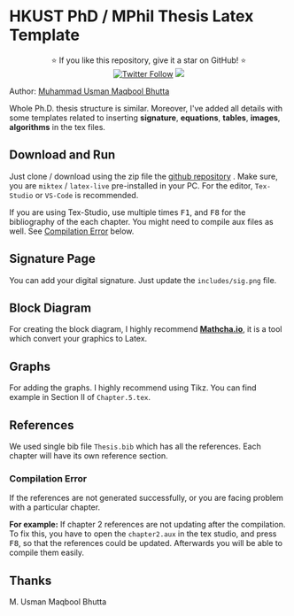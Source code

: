 # HKUST PhD / MPhil Thesis Latex Template

<p align="center">
  ⭐️ If you like this repository, give it a star on GitHub! ⭐️
  <br>
  <a href="https://twitter.com/MUsmanMBhutta"><img src="https://img.shields.io/twitter/follow/MUsmanMBhutta.svg?style=social" alt="Twitter Follow" /></a>
  <a href="#license"><img src="https://img.shields.io/github/license/sourcerer-io/hall-of-fame.svg?colorB=ff0000"></a>
</p>

Author: [Muhammad Usman Maqbool Bhutta](https://usmanmaqbool.github.io/)

Whole Ph.D. thesis structure is similar. Moreover, I've added all details with some templates related to inserting **signature**, **equations**, **tables**, **images**, **algorithms** in the tex files.

## Download and Run

Just clone / download using the zip file the [github repository](https://github.com/UsmanMaqbool/hkust-phd-thesis) . Make sure, you are `miktex` / `latex-live` pre-installed in your PC. For the editor, `Tex-Studio` or `VS-Code` is recommended.

If you are using Tex-Studio, use multiple times <kbd>F1</kbd>, and <kbd>F8</kbd> for the bibliography of the each chapter. You might need to compile aux files as well. See [Compilation Error](#compilation-error) below.

## Signature Page
You can add your digital signature. Just update the `includes/sig.png` file.
## Block Diagram
For creating the block diagram, I highly recommend **[Mathcha.io](https://www.mathcha.io/editor)**, it is a tool which convert your graphics to Latex.
## Graphs
For adding the graphs. I highly recommend using Tikz. You can find example in Section II of `Chapter.5.tex`.
## References

We used single bib file `Thesis.bib` which has all the references. Each chapter will have its own reference section.

### Compilation Error

If the references are not generated successfully, or you are facing problem with a particular chapter. 

**For example:** If chapter 2 references are not updating after the compilation. To fix this, you have to open the `chapter2.aux` in the tex studio, and press <kbd>F8</kbd>, so that the references could be updated. Afterwards you will be able to compile them easily.



## Thanks

M. Usman Maqbool Bhutta